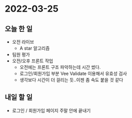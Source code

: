 # 2022-03-25
## 오늘 한 일
- 오전 라이브
    - A star 알고리즘
- 팀원 평가
- 오전/오후 프론트 작업
  - 오전에는 프론트 구조 파악하는데 시간 썼다.
  - 로그인/회원가입 부분 Vee Validate 이용해서 유효성 검사
  - 생각보다 시간이 더 걸리는 듯..이젠 좀 속도 붙을 것 같다
## 내일 할 일
- 로그인 / 회원가입 페이지 주말 안에 끝내기